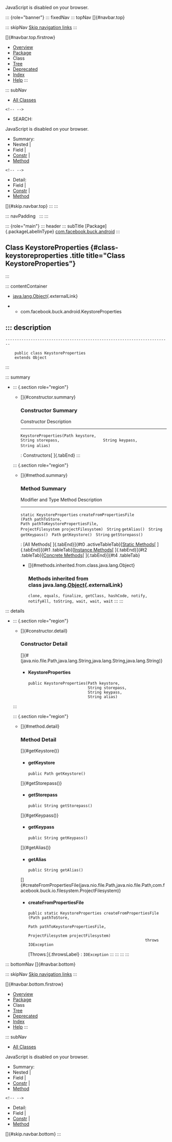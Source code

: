 <div>

JavaScript is disabled on your browser.

</div>

::: {role="banner"}
::: fixedNav
::: topNav
[]{#navbar.top}

::: skipNav
[Skip navigation links](#skip.navbar.top "Skip navigation links")
:::

[]{#navbar.top.firstrow}

-   [Overview](../../../../index.html)
-   [Package](package-summary.html)
-   Class
-   [Tree](package-tree.html)
-   [Deprecated](../../../../deprecated-list.html)
-   [Index](../../../../index-all.html)
-   [Help](../../../../help-doc.html)
:::

::: subNav
-   [All Classes](../../../../allclasses.html)

```{=html}
<!-- -->
```
-   SEARCH:

<div>

<div>

JavaScript is disabled on your browser.

</div>

</div>

<div>

-   Summary: 
-   Nested \| 
-   Field \| 
-   [Constr](#constructor.summary) \| 
-   [Method](#method.summary)

```{=html}
<!-- -->
```
-   Detail: 
-   Field \| 
-   [Constr](#constructor.detail) \| 
-   [Method](#method.detail)

</div>

[]{#skip.navbar.top}
:::
:::

::: navPadding
 
:::
:::

::: {role="main"}
::: header
::: subTitle
[Package]{.packageLabelInType} [com.facebook.buck.android](package-summary.html)
:::

## Class KeystoreProperties {#class-keystoreproperties .title title="Class KeystoreProperties"}
:::

::: contentContainer
-   [java.lang.Object](http://docs.oracle.com/javase/7/docs/api/java/lang/Object.html?is-external=true "class or interface in java.lang"){.externalLink}

-   -   com.facebook.buck.android.KeystoreProperties

::: description
-   

    ------------------------------------------------------------------------

        public class KeystoreProperties
        extends Object
:::

::: summary
-   ::: {.section role="region"}
    -   []{#constructor.summary}

        ### Constructor Summary

          Constructor                                                                                                                                 Description
          ------------------------------------------------------------------------------------------------------------------------------------------- -------------
          `KeystoreProperties​(Path keystore,                   String storepass,                   String keypass,                   String alias)`    

          : Constructors[ ]{.tabEnd}
    :::

    ::: {.section role="region"}
    -   []{#method.summary}

        ### Method Summary

          Modifier and Type             Method                                                                                                                                                                 Description
          ----------------------------- ---------------------------------------------------------------------------------------------------------------------------------------------------------------------- -------------
          `static KeystoreProperties`   `createFromPropertiesFile​(Path pathToStore,                         Path pathToKeystorePropertiesFile,                         ProjectFilesystem projectFilesystem)`    
          `String`                      `getAlias()`                                                                                                                                                            
          `String`                      `getKeypass()`                                                                                                                                                          
          `Path`                        `getKeystore()`                                                                                                                                                         
          `String`                      `getStorepass()`                                                                                                                                                        

          : [All Methods[ ]{.tabEnd}]{#t0 .activeTableTab}[[Static
          Methods](javascript:show(1);)[ ]{.tabEnd}]{#t1
          .tableTab}[[Instance
          Methods](javascript:show(2);)[ ]{.tabEnd}]{#t2
          .tableTab}[[Concrete
          Methods](javascript:show(8);)[ ]{.tabEnd}]{#t4 .tableTab}

        -   []{#methods.inherited.from.class.java.lang.Object}

            ### Methods inherited from class java.lang.[Object](http://docs.oracle.com/javase/7/docs/api/java/lang/Object.html?is-external=true "class or interface in java.lang"){.externalLink}

            `clone, equals, finalize, getClass, hashCode, notify, notifyAll, toString, wait, wait, wait`
    :::
:::

::: details
-   ::: {.section role="region"}
    -   []{#constructor.detail}

        ### Constructor Detail

        []{#<init>(java.nio.file.Path,java.lang.String,java.lang.String,java.lang.String)}

        -   #### KeystoreProperties

                public KeystoreProperties​(Path keystore,
                                          String storepass,
                                          String keypass,
                                          String alias)
    :::

    ::: {.section role="region"}
    -   []{#method.detail}

        ### Method Detail

        []{#getKeystore()}

        -   #### getKeystore

            ``` methodSignature
            public Path getKeystore()
            ```

        []{#getStorepass()}

        -   #### getStorepass

            ``` methodSignature
            public String getStorepass()
            ```

        []{#getKeypass()}

        -   #### getKeypass

            ``` methodSignature
            public String getKeypass()
            ```

        []{#getAlias()}

        -   #### getAlias

            ``` methodSignature
            public String getAlias()
            ```

        []{#createFromPropertiesFile(java.nio.file.Path,java.nio.file.Path,com.facebook.buck.io.filesystem.ProjectFilesystem)}

        -   #### createFromPropertiesFile

            ``` methodSignature
            public static KeystoreProperties createFromPropertiesFile​(Path pathToStore,
                                                                      Path pathToKeystorePropertiesFile,
                                                                      ProjectFilesystem projectFilesystem)
                                                               throws IOException
            ```

            [Throws:]{.throwsLabel}
            :   `IOException`
    :::
:::
:::
:::

::: bottomNav
[]{#navbar.bottom}

::: skipNav
[Skip navigation links](#skip.navbar.bottom "Skip navigation links")
:::

[]{#navbar.bottom.firstrow}

-   [Overview](../../../../index.html)
-   [Package](package-summary.html)
-   Class
-   [Tree](package-tree.html)
-   [Deprecated](../../../../deprecated-list.html)
-   [Index](../../../../index-all.html)
-   [Help](../../../../help-doc.html)
:::

::: subNav
-   [All Classes](../../../../allclasses.html)

<div>

<div>

JavaScript is disabled on your browser.

</div>

</div>

<div>

-   Summary: 
-   Nested \| 
-   Field \| 
-   [Constr](#constructor.summary) \| 
-   [Method](#method.summary)

```{=html}
<!-- -->
```
-   Detail: 
-   Field \| 
-   [Constr](#constructor.detail) \| 
-   [Method](#method.detail)

</div>

[]{#skip.navbar.bottom}
:::
